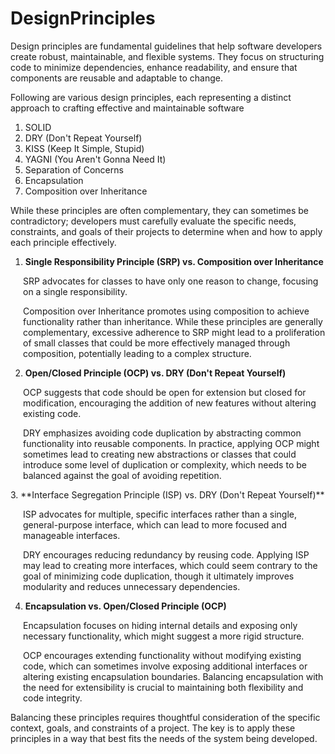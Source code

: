# DesignPrinciples

Design principles are fundamental guidelines that help software developers create robust, maintainable, and flexible systems. They focus on structuring code to minimize dependencies, enhance readability, and ensure that components are reusable and adaptable to change. 
[](./pic.jpg)

Following are various design principles, each representing a distinct approach to crafting effective and maintainable software
1. SOLID
2. DRY (Don't Repeat Yourself)
3. KISS (Keep It Simple, Stupid)
4. YAGNI (You Aren't Gonna Need It)
5. Separation of Concerns
6. Encapsulation
7. Composition over Inheritance

While these principles are often complementary, they can sometimes be contradictory; developers must carefully evaluate the specific needs, constraints, and goals of their projects to determine when and how to apply each principle effectively. 

1. **Single Responsibility Principle (SRP) vs. Composition over Inheritance**
<div style="margin-left: 20px;">
<p>
SRP advocates for classes to have only one reason to change, focusing on a single responsibility.</p>
<p>
Composition over Inheritance promotes using composition to achieve functionality rather than inheritance. While these principles are generally complementary, excessive adherence to SRP might lead to a proliferation of small classes that could be more effectively managed through composition, potentially leading to a complex structure.
</p>
</div>

2. **Open/Closed Principle (OCP) vs. DRY (Don't Repeat Yourself)**
<div style="margin-left: 20px;">
<p>
OCP suggests that code should be open for extension but closed for modification, encouraging the addition of new features without altering existing code.
<p>
DRY emphasizes avoiding code duplication by abstracting common functionality into reusable components. In practice, applying OCP might sometimes lead to creating new abstractions or classes that could introduce some level of duplication or complexity, which needs to be balanced against the goal of avoiding repetition.
</p>
</div>
3. **Interface Segregation Principle (ISP) vs. DRY (Don't Repeat Yourself)**
<div style="margin-left: 20px;">
<p>
ISP advocates for multiple, specific interfaces rather than a single, general-purpose interface, which can lead to more focused and manageable interfaces.
<p>
DRY encourages reducing redundancy by reusing code. Applying ISP may lead to creating more interfaces, which could seem contrary to the goal of minimizing code duplication, though it ultimately improves modularity and reduces unnecessary dependencies.
</p>
</div>

4. **Encapsulation vs. Open/Closed Principle (OCP)**
<div style="margin-left: 20px;">
<p>
Encapsulation focuses on hiding internal details and exposing only necessary functionality, which might suggest a more rigid structure.
<p>
OCP encourages extending functionality without modifying existing code, which can sometimes involve exposing additional interfaces or altering existing encapsulation boundaries. Balancing encapsulation with the need for extensibility is crucial to maintaining both flexibility and code integrity.
</p>
</div>


Balancing these principles requires thoughtful consideration of the specific context, goals, and constraints of a project. The key is to apply these principles in a way that best fits the needs of the system being developed.
